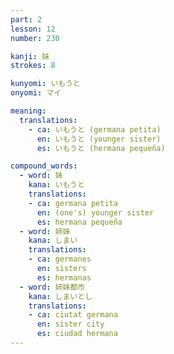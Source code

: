 ```yaml
---
part: 2
lesson: 12
number: 230

kanji: 妹
strokes: 8

kunyomi: いもうと
onyomi: マイ

meaning:
  translations:
    - ca: いもうと (germana petita)
      en: いもうと (younger sister)
      es: いもうと (hermana pequeña)

compound_words:
  - word: 妹
    kana: いもうと
    translations:
    - ca: germana petita
      en: (one's) younger sister
      es: hermana pequeña
  - word: 姉妹
    kana: しまい
    translations:
    - ca: germanes
      en: sisters
      es: hermanas
  - word: 姉妹都市
    kana: しまいとし
    translations:
    - ca: ciutat germana
      en: sister city
      es: ciudad hermana
---
```

